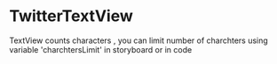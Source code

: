 # TwitterTextView
 TextView counts characters , you can limit number of charchters using variable 'charchtersLimit' in storyboard or in code
